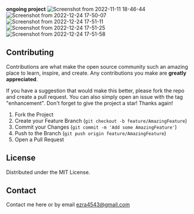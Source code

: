 **ongoing project**
![Screenshot from 2022-11-11 18-46-44](https://user-images.githubusercontent.com/78965149/201472916-29294a4b-c825-4b38-ae01-44379f23efaa.png)
![Screenshot from 2022-12-24 17-50-07](https://user-images.githubusercontent.com/78965149/209441561-56b6e421-da96-456b-b29c-f88cfcba869f.png)
![Screenshot from 2022-12-24 17-51-11](https://user-images.githubusercontent.com/78965149/209441562-a340cf2a-dba9-448d-b531-47728daf4eeb.png)
![Screenshot from 2022-12-24 17-51-25](https://user-images.githubusercontent.com/78965149/209441563-59e390a7-a012-486d-910f-b3e530f75382.png)
![Screenshot from 2022-12-24 17-51-58](https://user-images.githubusercontent.com/78965149/209441564-e189350e-c1cc-4565-a0e8-04ae58450feb.png)

## Contributing

Contributions are what make the open source community such an amazing place to learn, inspire, and create. Any contributions you make are **greatly appreciated**.

If you have a suggestion that would make this better, please fork the repo and create a pull request. You can also simply open an issue with the tag "enhancement".
Don't forget to give the project a star! Thanks again!

1. Fork the Project
2. Create your Feature Branch (`git checkout -b feature/AmazingFeature`)
3. Commit your Changes (`git commit -m 'Add some AmazingFeature'`)
4. Push to the Branch (`git push origin feature/AmazingFeature`)
5. Open a Pull Request

<!-- LICENSE -->
## License

Distributed under the MIT License.

<!-- CONTACT -->
## Contact
Contact me here or by email ezra4543@gmail.com
